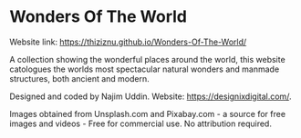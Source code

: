 # Wonders Of The World

Website link: https://thiziznu.github.io/Wonders-Of-The-World/

A collection showing the wonderful places around the world, this website catologues the worlds most spectacular natural wonders and manmade structures, both ancient and modern.

Designed and coded by Najim Uddin. Website: https://designixdigital.com/.

Images obtained from Unsplash.com and Pixabay.com - a source for free images and videos - Free for commercial use. No attribution required.

